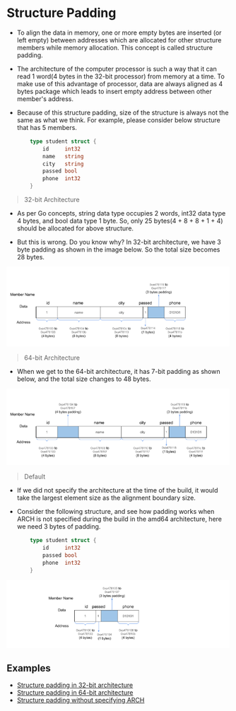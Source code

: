 # Structure Padding

- To align the data in memory, one or more empty bytes are inserted (or left empty) between addresses which are allocated for other structure members while memory allocation. This concept is called structure padding.

- The architecture of the computer processor is such a way that it can read 1 word(4 bytes in the 32-bit processor) from memory at a time. To make use of this advantage of processor, data are always aligned as 4 bytes package which leads to insert empty address between other member's address.

- Because of this structure padding, size of the structure is always not the same as what we think. For example, please consider below structure that has 5 members.

    ```go
        type student struct {
            id     int32
            name   string
            city   string
            passed bool
            phone  int32
        }
    ```

> 32-bit Architecture

- As per Go concepts, string data type occupies 2 words, int32 data type 4 bytes, and bool data type 1 byte. So, only 25 bytes(4 + 8 + 8 + 1 + 4) should be allocated for above structure.

- But this is wrong. Do you know why? In 32-bit architecture, we have 3 byte padding as shown in the image below. So the total size becomes 28 bytes.

![32-bit-architecture.png](https://github.com/gkjoyes/golang-tour/blob/master/lesson/02/syntax/struct-types/padding/images/32-bit-architecture.png)

> 64-bit Architecture

- When we get to the 64-bit architecture, it has 7-bit padding as shown below, and the total size changes to 48 bytes.

![64-bit-architecture.png](https://github.com/gkjoyes/golang-tour/blob/master/lesson/02/syntax/struct-types/padding/images/64-bit-architecture.png)

> Default

- If we did not specify the architecture at the time of the build, it would take the largest element size as the alignment boundary size.

- Consider the following structure, and see how padding works when ARCH is not specified during the build in the amd64 architecture, here we need 3 bytes of padding.

    ```go
        type student struct {
            id     int32
            passed bool
            phone  int32
        }
    ```

![Structure Padding](https://github.com/gkjoyes/golang-tour/blob/master/lesson/02/syntax/struct-types/padding/images/structure-padding.png)

## Examples

- [Structure padding in 32-bit architecture](https://github.com/gkjoyes/golang-tour/blob/master/lesson/02/syntax/struct-types/padding/example1/example1.go)
- [Structure padding in 64-bit architecture](https://github.com/gkjoyes/golang-tour/blob/master/lesson/02/syntax/struct-types/padding/example2/example2.go)
- [Structure padding without specifying ARCH](https://github.com/gkjoyes/golang-tour/blob/master/lesson/02/syntax/struct-types/padding/example2/example2.go)

